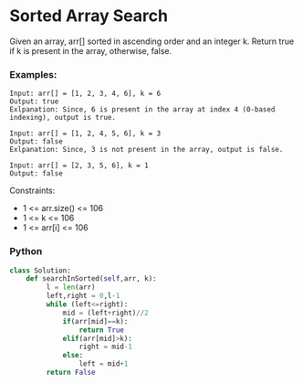 # Sorted Array Search

Given an array, arr[] sorted in ascending order and an integer k. Return true if k is present in the array, otherwise, false.

### Examples:
```
Input: arr[] = [1, 2, 3, 4, 6], k = 6
Output: true
Exlpanation: Since, 6 is present in the array at index 4 (0-based indexing), output is true.
```
```
Input: arr[] = [1, 2, 4, 5, 6], k = 3
Output: false
Exlpanation: Since, 3 is not present in the array, output is false.
```
```
Input: arr[] = [2, 3, 5, 6], k = 1
Output: false
```

Constraints:
 - 1 <= arr.size() <= 106
 - 1 <= k <= 106
 - 1 <= arr[i] <= 106

### Python
```py
class Solution:
    def searchInSorted(self,arr, k):
         l = len(arr)
         left,right = 0,l-1
         while (left<=right):
             mid = (left+right)//2
             if(arr[mid]==k):
                 return True
             elif(arr[mid]>k):
                 right = mid-1
             else:
                 left = mid+1
         return False
```
